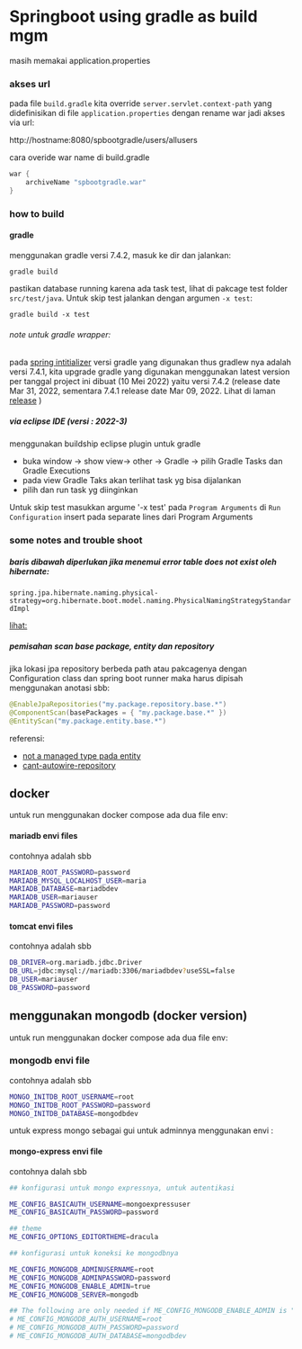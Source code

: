 # Springboot using gradle as build mgm

masih memakai application.properties

### akses url

pada file `build.gradle` kita override `server.servlet.context-path` yang didefinisikan di file `application.properties` dengan rename war jadi akses via url:

http://hostname:8080/spbootgradle/users/allusers

cara overide war name di build.gradle

```groovy
war {
	archiveName "spbootgradle.war"
}
```

### how to build

#### gradle

menggunakan gradle versi 7.4.2, masuk ke dir dan jalankan:   

`gradle build`   

pastikan database running karena ada task test, lihat di pakcage test folder `src/test/java`. Untuk skip test jalankan dengan argumen `-x test`:

`gradle build -x test`

###### note untuk gradle wrapper:  

pada [spring intitializer](https://start.spring.io/) versi gradle yang digunakan thus gradlew nya adalah versi 7.4.1, kita upgrade gradle yang digunakan menggunakan latest version per tanggal project ini dibuat (10 Mei 2022) yaitu versi 7.4.2 (release date Mar 31, 2022, sementara 7.4.1 release date Mar 09, 2022. Lihat di laman [release](https://gradle.org/releases/) )



##### via eclipse IDE (versi : 2022-3)

menggunakan buildship eclipse plugin untuk gradle

 - buka window -> show view-> other -> Gradle -> pilih Gradle Tasks dan Gradle Executions
 - pada view Gradle Taks akan terlihat task yg bisa dijalankan
 - pilih dan run task yg diinginkan

Untuk skip test masukkan argume '-x test' pada `Program Arguments` di `Run Configuration`
insert pada separate lines dari Program Arguments

### some notes and trouble shoot


##### baris dibawah diperlukan jika menemui error table does not exist oleh hibernate:   
`spring.jpa.hibernate.naming.physical-strategy=org.hibernate.boot.model.naming.PhysicalNamingStrategyStandardImpl`   

[lihat:](https://stackoverflow.com/questions/46625996/spring-boot-hibernate-table-does-not-exists)

##### pemisahan scan base package, entity dan repository

jika lokasi jpa repository berbeda path atau pakcagenya dengan Configuration class dan spring boot runner maka harus dipisah menggunakan anotasi sbb:   

```java
@EnableJpaRepositories("my.package.repository.base.*")
@ComponentScan(basePackages = { "my.package.base.*" })
@EntityScan("my.package.entity.base.*")   
```

referensi:   
 - [not a managed type pada entity](https://stackoverflow.com/questions/28664064/spring-boot-not-a-managed-type)
 - [cant-autowire-repository](https://stackoverflow.com/questions/29221645/cant-autowire-repository-annotated-interface-in-spring-boot)
 
## docker

untuk run menggunakan docker compose ada dua file env:

#### mariadb envi files
contohnya adalah sbb

```bash
MARIADB_ROOT_PASSWORD=password
MARIADB_MYSQL_LOCALHOST_USER=maria
MARIADB_DATABASE=mariadbdev
MARIADB_USER=mariauser
MARIADB_PASSWORD=password
```

#### tomcat envi files
contohnya adalah sbb

```bash
DB_DRIVER=org.mariadb.jdbc.Driver
DB_URL=jdbc:mysql://mariadb:3306/mariadbdev?useSSL=false
DB_USER=mariauser
DB_PASSWORD=password
```

## menggunakan mongodb (docker version)

untuk run menggunakan docker compose ada dua file env:

### mongodb envi file

contohnya adalah sbb

```bash
MONGO_INITDB_ROOT_USERNAME=root
MONGO_INITDB_ROOT_PASSWORD=password
MONGO_INITDB_DATABASE=mongodbdev
```

untuk express mongo sebagai gui untuk adminnya menggunakan envi :

#### mongo-express envi file

contohnya dalah sbb

```bash
## konfigurasi untuk mongo expressnya, untuk autentikasi

ME_CONFIG_BASICAUTH_USERNAME=mongoexpressuser
ME_CONFIG_BASICAUTH_PASSWORD=password

## theme
ME_CONFIG_OPTIONS_EDITORTHEME=dracula

## konfigurasi untuk koneksi ke mongodbnya

ME_CONFIG_MONGODB_ADMINUSERNAME=root
ME_CONFIG_MONGODB_ADMINPASSWORD=password
ME_CONFIG_MONGODB_ENABLE_ADMIN=true
ME_CONFIG_MONGODB_SERVER=mongodb

## The following are only needed if ME_CONFIG_MONGODB_ENABLE_ADMIN is "false"
# ME_CONFIG_MONGODB_AUTH_USERNAME=root
# ME_CONFIG_MONGODB_AUTH_PASSWORD=password
# ME_CONFIG_MONGODB_AUTH_DATABASE=mongodbdev
```